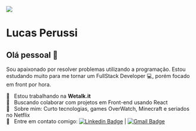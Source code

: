 
<img width="auto" src="https://i.imgur.com/2YwyA1I.png">

# Lucas Perussi

## Olá pessoal 👋
Sou apaixonado por resolver problemas utilizando a programação.
Estou estudando muito para me tornar um FullStack Developer :computer:, porém focado em front por hora.

 :rocket:  &nbsp; Estou trabalhando na **Wetalk.it**
 <br/> :purple_heart: &nbsp; Buscando colaborar com projetos em Front-end usando React
 <br/> 💬  &nbsp; Sobre mim: Curto tecnologias, games OverWatch, Minecraft e seriados no Netflix
 <br/> :email: &nbsp; Entre em contato comigo: [![Linkedin Badge](https://img.shields.io/badge/-LucasPerussi-blue?style=flat-square&logo=Linkedin&logoColor=white&link=https://www.linkedin.com/in/lucasperussi/)](https://www.linkedin.com/in/lucasperussi/) 
| 
[![Gmail Badge](https://img.shields.io/badge/-perussilucas@gmail.com-c14438?style=flat-square&logo=Gmail&logoColor=white&link=mailto:perussilucas@gmail.com)](mailto:perussilucas@gmail.com)


